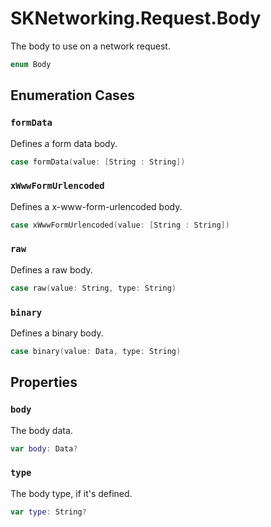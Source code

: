 # SKNetworking.Request.Body

The body to use on a network request.

``` swift
enum Body
```

> 

## Enumeration Cases

### `formData`

Defines a form data body.

``` swift
case formData(value: [String : String])
```

### `xWwwFormUrlencoded`

Defines a x-www-form-urlencoded body.

``` swift
case xWwwFormUrlencoded(value: [String : String])
```

### `raw`

Defines a raw body.

``` swift
case raw(value: String, type: String)
```

### `binary`

Defines a binary body.

``` swift
case binary(value: Data, type: String)
```

## Properties

### `body`

The body data.

``` swift
var body: Data?
```

### `type`

The body type, if it's defined.

``` swift
var type: String?
```
